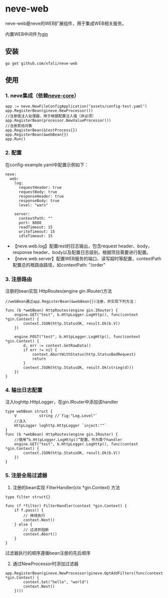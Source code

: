 # neve-web

neve-web是neve的WEB扩展组件，用于集成WEB相关服务。

内置WEB中间件为[gin](https://github.com/gin-gonic/gin)

## 安装
```
go get github.com/xfali/neve-web
```

## 使用
  
### 1. neve集成（依赖[neve-core](https://github.com/xfali/neve-core)）
```
app := neve.NewFileConfigApplication("assets/config-test.yaml")
app.RegisterBean(gineve.NewProcessor())
//注册值注入处理器，用于根据配置注入值（非必须）
app.RegisterBean(processor.NewValueProcessor())
//注册其他对象
app.RegisterBean(&testProcess{})
app.RegisterBean(&webBean{})
app.Run()
```

### 2. 配置
在config-example.yaml中配置示例如下：
```
neve:
  web:
    log:
      requestHeader: true
      requestBody: true
      responseHeader: true
      responseBody: true
      level: "warn"

    server:
      contextPath: ""
      port: 8080
      readTimeout: 15
      writeTimeout: 15
      idleTimeout: 15
```
* 【neve.web.log】配置rest的日志输出，包含request header、body，response header、body以及配置日志级别，根据项目需要进行配置。
* 【neve.web.server】配置WEB服务的端口、读写超时等配置，contextPath配置总的根路由路径，如contextPath: "/order"

### 3. 注册路由
注册的bean实现 HttpRoutes(engine gin.IRouter)方法
```
//webBean通过app.RegisterBean(&webBean{})注册，并实现下列方法：

func (b *webBean) HttpRoutes(engine gin.IRouter) {
	engine.GET("test", b.HttpLogger.LogHttp(), func(context *gin.Context) {
		context.JSON(http.StatusOK, result.Ok(b.V))
	})

	engine.POST("test", b.HttpLogger.LogHttp(), func(context *gin.Context) {
		d, err := context.GetRawData()
		if err != nil {
			context.AbortWithStatus(http.StatusBadRequest)
			return
		}
		context.JSON(http.StatusOK, result.Ok(string(d)))
	})
}
```

### 4. 输出日志配置
注入loghttp.HttpLogger，在gin.IRouter中添加该handler
```
type webBean struct {
	V          string //`fig:"Log.Level"`
	//注入
	HttpLogger loghttp.HttpLogger `inject:""`
}
func (b *webBean) HttpRoutes(engine gin.IRouter) {
    //使用“b.HttpLogger.LogHttp()”配置，作为首个handler
	engine.GET("test", b.HttpLogger.LogHttp(), func(context *gin.Context) {
		context.JSON(http.StatusOK, result.Ok(b.V))
	})
}
```

### 5. 注册全局过滤器
1. 注册的bean实现 FilterHandler(ctx *gin.Context) 方法
```
type filter struct{}

func (f *filter) FilterHandler(context *gin.Context) {
    if f.pass() {
        // 继续执行
        context.Next()
    } else {
        // 过滤并阻断
        context.Abort()
    }
}
```
过滤器执行的顺序遵循bean注册的先后顺序

2. 通过NewProcessor时添加过滤器
```
app.RegisterBean(gineve.NewProcessor(gineve.OptAddFilters(func(context *gin.Context) {
		context.Set("hello", "world")
		context.Next()
	})))
```
